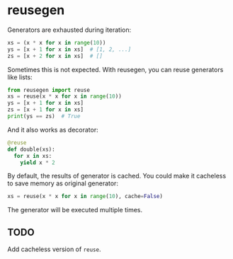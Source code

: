 # reusegen

Generators are exhausted during iteration:

```Python
xs = (x * x for x in range(10))
ys = [x + 1 for x in xs]  # [1, 2, ...]
zs = [x + 2 for x in xs]  # []
```

Sometimes this is not expected. With reusegen, you can reuse generators like lists:

```Python
from reusegen import reuse
xs = reuse(x * x for x in range(10))
ys = [x + 1 for x in xs]
zs = [x + 1 for x in xs]
print(ys == zs)  # True
```

And it also works as decorator:

```Python
@reuse
def double(xs):
  for x in xs:
    yield x * 2
```

By default, the results of generator is cached. You could make it cacheless to save memory as original generator:

```Python
xs = reuse(x * x for x in range(10), cache=False)
```

The generator will be executed multiple times.


## TODO

Add cacheless version of `reuse`.
